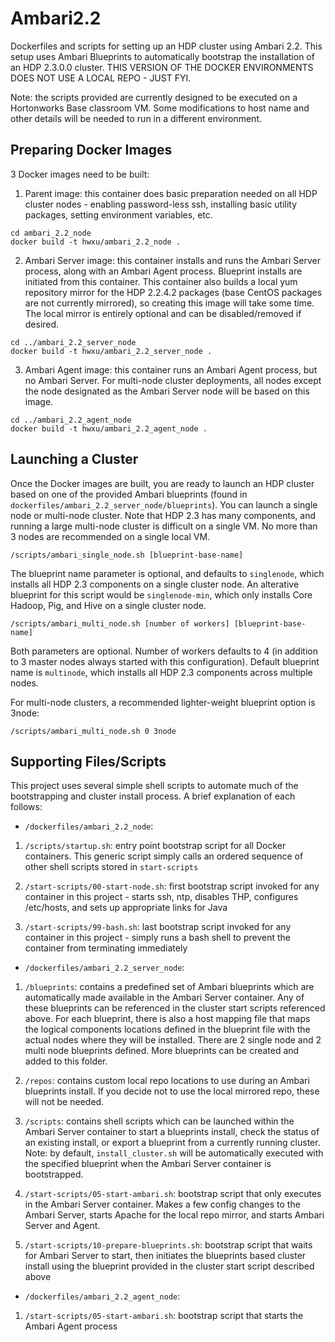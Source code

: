 Ambari2.2
===========
Dockerfiles and scripts for setting up an HDP cluster using Ambari 2.2. This setup uses Ambari Blueprints to automatically bootstrap the installation of an HDP 2.3.0.0 cluster. THIS VERSION OF THE DOCKER ENVIRONMENTS DOES NOT USE A LOCAL REPO - JUST FYI.

Note: the scripts provided are currently designed to be executed on a Hortonworks Base classroom VM. Some modifications to host name and other details will be needed to run in a different environment.

Preparing Docker Images
---------------------

3 Docker images need to be built:

1. Parent image: this container does basic preparation needed on all HDP cluster nodes - enabling password-less ssh, installing basic utility packages, setting environment variables, etc.

```
cd ambari_2.2_node
docker build -t hwxu/ambari_2.2_node .
```

2. Ambari Server image: this container installs and runs the Ambari Server process, along with an Ambari Agent process. Blueprint installs are initiated from this container. This container also builds a local yum repository mirror for the HDP 2.2.4.2 packages (base CentOS packages are not currently mirrored), so creating this image will take some time. The local mirror is entirely optional and can be disabled/removed if desired.

```
cd ../ambari_2.2_server_node
docker build -t hwxu/ambari_2.2_server_node .
```

3. Ambari Agent image: this container runs an Ambari Agent process, but no Ambari Server. For multi-node cluster deployments, all nodes except the node designated as the Ambari Server node will be based on this image.
 
```
cd ../ambari_2.2_agent_node
docker build -t hwxu/ambari_2.2_agent_node .
```

Launching a Cluster
------------------------

Once the Docker images are built, you are ready to launch an HDP cluster based on one of the provided Ambari blueprints (found in `dockerfiles/ambari_2.2_server_node/blueprints`). You can launch a single node or multi-node cluster. Note that HDP 2.3 has many components, and running a large multi-node cluster is difficult on a single VM. No more than 3 nodes are recommended on a single local VM.

```
/scripts/ambari_single_node.sh [blueprint-base-name]
```

The blueprint name parameter is optional, and defaults to `singlenode`, which installs all HDP 2.3 components on a single cluster node. An alterative blueprint for this script would be `singlenode-min`, which only installs Core Hadoop, Pig, and Hive on a single cluster node.

```
/scripts/ambari_multi_node.sh [number of workers] [blueprint-base-name]
```

Both parameters are optional. Number of workers defaults to 4 (in addition to 3 master nodes always started with this configuration). Default blueprint name is `multinode`, which installs all HDP 2.3 components across multiple nodes.

For multi-node clusters, a recommended lighter-weight blueprint option is 3node:

```
/scripts/ambari_multi_node.sh 0 3node
```

Supporting Files/Scripts
------------------------

This project uses several simple shell scripts to automate much of the bootstrapping and cluster install process. A brief explanation of each follows:

- `/dockerfiles/ambari_2.2_node`:

1. `/scripts/startup.sh`: entry point bootstrap script for all Docker containers. This generic script simply calls an ordered sequence of other shell scripts stored in `start-scripts`

2. `/start-scripts/00-start-node.sh`: first bootstrap script invoked for any container in this project - starts ssh, ntp, disables THP, configures /etc/hosts, and sets up appropriate links for Java

3. `/start-scripts/99-bash.sh`: last bootstrap script invoked for any container in this project - simply runs a bash shell to prevent the container from terminating immediately

- `/dockerfiles/ambari_2.2_server_node`:

1. `/blueprints`: contains a predefined set of Ambari blueprints which are automatically made available in the Ambari Server container. Any of these blueprints can be referenced in the cluster start scripts referenced above. For each blueprint, there is also a host mapping file that maps the logical components locations defined in the blueprint file with the actual nodes where they will be installed. There are 2 single node and 2 multi node blueprints defined. More blueprints can be created and added to this folder.

2. `/repos`: contains custom local repo locations to use during an Ambari blueprints install. If you decide not to use the local mirrored repo, these will not be needed.

3. `/scripts`: contains shell scripts which can be launched within the Ambari Server container to start a blueprints install, check the status of an existing install, or export a blueprint from a currently running cluster. Note: by default, `install_cluster.sh` will be automatically executed with the specified blueprint when the Ambari Server container is bootstrapped.

4. `/start-scripts/05-start-ambari.sh`: bootstrap script that only executes in the Ambari Server container. Makes a few config changes to the Ambari Server, starts Apache for the local repo mirror, and starts Ambari Server and Agent. 

5. `/start-scripts/10-prepare-blueprints.sh`: bootstrap script that waits for Ambari Server to start, then initiates the blueprints based cluster install using the blueprint provided in the cluster start script described above

- `/dockerfiles/ambari_2.2_agent_node`:

1. `/start-scripts/05-start-ambari.sh`: bootstrap script that starts the Ambari Agent process